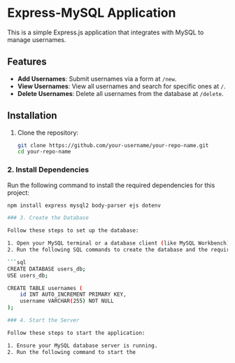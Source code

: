 # Express-MySQL Application

This is a simple Express.js application that integrates with MySQL to manage usernames.

## Features

- **Add Usernames**: Submit usernames via a form at `/new`.
- **View Usernames**: View all usernames and search for specific ones at `/`.
- **Delete Usernames**: Delete all usernames from the database at `/delete`.

## Installation

1. Clone the repository:
   ```bash
   git clone https://github.com/your-username/your-repo-name.git
   cd your-repo-name
### 2. Install Dependencies

Run the following command to install the required dependencies for this project:

```bash
npm install express mysql2 body-parser ejs dotenv

### 3. Create the Database

Follow these steps to set up the database:

1. Open your MySQL terminal or a database client (like MySQL Workbench).
2. Run the following SQL commands to create the database and the required table:

```sql
CREATE DATABASE users_db;
USE users_db;

CREATE TABLE usernames (
    id INT AUTO_INCREMENT PRIMARY KEY,
    username VARCHAR(255) NOT NULL
);

### 4. Start the Server

Follow these steps to start the application:

1. Ensure your MySQL database server is running.
2. Run the following command to start the

